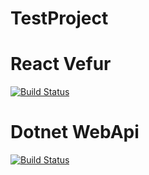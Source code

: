 # TestProject

# React Vefur
[![Build Status](https://dev.azure.com/arni16/TestProject/_apis/build/status/TestProject%20Framendi?branchName=master)](https://dev.azure.com/arni16/TestProject/_build/latest?definitionId=2&branchName=master)
# Dotnet WebApi
[![Build Status](https://dev.azure.com/arni16/TestProject/_apis/build/status/TestProject%20Bakendi?branchName=master)](https://dev.azure.com/arni16/TestProject/_build/latest?definitionId=1&branchName=master)
